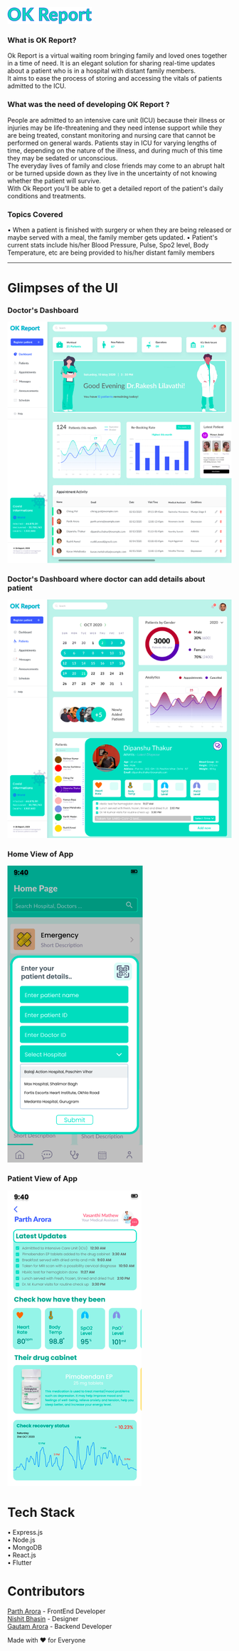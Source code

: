
![Screenshot of the OK Report](/readme-images/OK.png)

### What is OK Report?
  Ok Report is a virtual waiting room bringing family and loved ones together in a time of need. It is an elegant solution for sharing real-time updates about a patient who is in a hospital with distant family members.
  <br/>
  It aims to ease the process of storing and accessing the vitals of patients admitted to the ICU.



### What was the need of developing OK Report ?
People are admitted to an intensive care unit (ICU) because their illness or injuries may be life-threatening and they need intense support while they are being treated, constant monitoring and nursing care that cannot be performed on general wards. Patients stay in ICU for varying lengths of time, depending on the nature of the illness, and during much of this time they may be sedated or unconscious.
<br/>
The everyday lives of family and close friends may come to an abrupt halt or be turned upside down as they live in the uncertainty of not knowing whether the patient will survive.
<br/>
With Ok Report you’ll be able to get a detailed report of the patient's daily conditions and treatments.


### Topics Covered 
 • When a patient is finished with surgery or when they are being released or maybe served with a meal, the family member gets updated.
 • Patient's current stats include his/her Blood Pressure, Pulse, Spo2 level, Body Temperature, etc are being provided to his/her distant family members

---

# Glimpses of the UI

### Doctor's Dashboard
![Screenshot of the OK Report](/readme-images/ss1.png)


### Doctor's Dashboard where doctor can add details about patient
![Screenshot of the OK Report](/readme-images/ss2.png)


### Home View of App
![Screenshot of the OK Report](/readme-images/ss4.png)


### Patient View of App
![Screenshot of the OK Report](/readme-images/ss3.png)


# Tech Stack
• Express.js
<br/>
• Node.js
<br/>
• MongoDB
<br/>
• React.js
<br/>
• Flutter
<br/>

# Contributors
[Parth Arora](https://github.com/parthx9) - FrontEnd Developer <br/>
[Nishit Bhasin](https://github.com/realbhasin1) - Designer <br/>
[Gautam Arora](https://github.com/Gautam-Arora24) - Backend Developer


    
Made with ❤️ for Everyone
       
